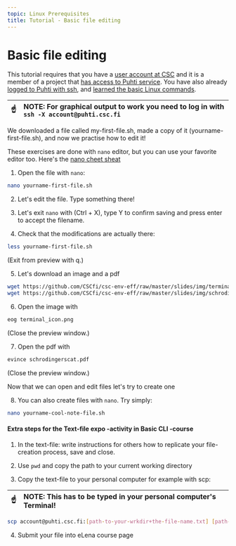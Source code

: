 ```yaml
---
topic: Linux Prerequisites
title: Tutorial - Basic file editing
---
```

# Basic file editing

This tutorial requires that you have a [user account at CSC](https://docs.csc.fi/accounts/how-to-create-new-user-account/)
and it is a member of a project that [has access to Puhti service](https://docs.csc.fi/accounts/how-to-add-service-access-for-project/).
You have also already [logged to Puhti with ssh](https://csc-training.github.io/csc-env-eff/hands-on/connecting/ssh-puhti.html), and [learned the basic Linux commands](https://csc-training.github.io/csc-env-eff/hands-on/linux_prerequisites/basic-linux-commands.html).

| ☝️ | NOTE: For graphical output to work you need to log in with `ssh -X account@puhti.csc.fi` |
|----|:------------------|

We downloaded a file called my-first-file.sh, made a copy of it (yourname-first-file.sh), and now we practise how to edit it!

These exercises are done with `nano` editor, but you can use your favorite editor too.
Here's the [nano cheet sheat](https://www.nano-editor.org/dist/latest/cheatsheet.html) 

1. Open the file with `nano`:
```bash
nano yourname-first-file.sh
```

2. Let's edit the file. Type something there!

3. Let's exit `nano` with (Ctrl + X), type Y to confirm saving and press enter to accept the filename.

4. Check that the modifications are actually there:
```bash
less yourname-first-file.sh
```
(Exit from preview with q.)

5. Let's download an image and a pdf
```bash
wget https://github.com/CSCfi/csc-env-eff/raw/master/slides/img/terminal_icon.png
wget https://github.com/CSCfi/csc-env-eff/raw/master/slides/img/schrodingerscat.pdf
```

6. Open the image with
```bash
eog terminal_icon.png
```
(Close the preview window.)

7. Open the pdf with
```bash
evince schrodingerscat.pdf
```
(Close the preview window.)

Now that we can open and edit files let's try to create one

8. You can also create files with `nano`. Try simply:
```bash
nano yourname-cool-note-file.sh
```

#### Extra steps for the Text-file expo -activity in Basic CLI -course

1. In the text-file: write instructions for others how to replicate your file-creation process, save and close.

2. Use `pwd` and copy the path to your current working directory

3. Copy the text-file to your personal computer for example with scp:

| ☝️ | NOTE: This has to be typed in your personal computer's Terminal! |
|----|:------------------|

```bash
scp account@puhti.csc.fi:[path-to-your-wrkdir+the-file-name.txt] [path-to-local-folder-in-your-PC]
```

4. Submit your file into eLena course page
